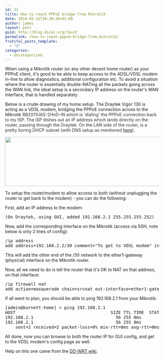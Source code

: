 ```yaml
---
id: 22
title: How to reach PPPoE bridge from Mikrotik
date: 2014-05-21T18:20:28+01:00
author: james
layout: post
guid: http://blog.dical.org/?p=22
permalink: /how-to-reach-pppoe-bridge-from-mikrotik/
frutiful_posts_template:
  - "3"
categories:
  - Uncategorized
---
```

When using a Mikrotik router (or any other decent home router) as your PPPoE client, it's good to be able to keep access to the ADSL/VDSL modem in-line to allow diagnostics, additional configuration etc. To avoid a situation where the router is essentially double-NATing all the packets going across the WAN link, the ideal setup is a secondary IP address on the router's WAN interface, that is handled separately.

<!--end_excerpt-->

Below is a crude drawing of my home setup. The Draytek Vigor 130 is acting as a VDSL modem, bridging the PPPoE connection across to the Mikrotik <span style="color: #333333;">RB2011UAS-2HnD-IN which is 'dialing' the PPPoE connection back to my ISP. The ISP dishes out an IP address which lands directly on the router, passing through the Draytek. On the LAN side of the router, is a pretty boring DHCP subnet (with DNS setup as mentioned <a href="http://blog.dical.org/2014/05/unblock-us-and-mikrotik-rb2011uas-2hnd-in/">here</a>).</span>

[<img loading="lazy" class="alignnone wp-image-23 size-large" src="https://i0.wp.com/blog.dical.org/wp-content/uploads/2014/05/setup.png?resize=840%2C161&#038;ssl=1" alt="" width="840" height="161" srcset="https://i0.wp.com/blog.dical.org/wp-content/uploads/2014/05/setup.png?resize=1024%2C196&ssl=1 1024w, https://i0.wp.com/blog.dical.org/wp-content/uploads/2014/05/setup.png?resize=300%2C57&ssl=1 300w, https://i0.wp.com/blog.dical.org/wp-content/uploads/2014/05/setup.png?resize=768%2C147&ssl=1 768w, https://i0.wp.com/blog.dical.org/wp-content/uploads/2014/05/setup.png?w=1215&ssl=1 1215w" sizes="(max-width: 709px) 85vw, (max-width: 909px) 67vw, (max-width: 1362px) 62vw, 840px" data-recalc-dims="1" />](https://i0.wp.com/blog.dical.org/wp-content/uploads/2014/05/setup.png?ssl=1)

To setup the router/modem to allow access to both (without unplugging the router to get back to the modem) - you can do the following:

First, add an IP address to the modem:

<pre>(On Draytek, using GUI, added 192.168.2.1 255.255.255.252)</pre>

Now, add the corresponding interface on the Mikrotik (access via SSH, note below is only 2 lines of config):

<pre>/ip address
add address=192.168.2.2/30 comment="To get to VDSL modem" interface=ether1-gateway network=192.168.2.0</pre>

This will add the other end of the /30 network to the ether1-gateway (physical) interface on the Mikrotik router.

Now, all we need to do is tell the router that it's OK to NAT on that address, on that interface:

<pre>/ip firewall nat
add action=masquerade chain=srcnat out-interface=ether1-gateway</pre>

If all went to plan, you should be able to ping 192.168.2.1 from your Mikrotik:

<pre>[admin@burnett-home] &gt; ping 192.168.2.1
HOST                                     SIZE TTL TIME  STATUS
192.168.2.1                                56 255 0ms
192.168.2.1                                56 255 0ms
    sent=2 received=2 packet-loss=0% min-rtt=0ms avg-rtt=0ms max-rtt=0ms
</pre>

All done, now you can browse to both the router IP for GUI config, and get to the VDSL modem's config page as well.

Help on this one came from the [DD-WRT wiki](http://www.dd-wrt.com/wiki/index.php/Access_To_Modem_Configuration).